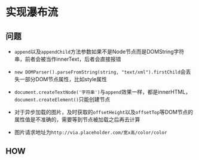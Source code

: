 # 实现瀑布流

## 问题

- `append`以及`appendChild`方法参数如果不是Node节点而是DOMString字符串，前者会被当作innerText，后者会直接报错

- `new DOMParser().parseFromString(string, "text/xml").firstChild`会丢失一部分DOM节点属性，比如style属性

- `document.createTextNode('字符串')`与`append`效果一样，都是innerHTML，`document.createElement()`只能创建节点

- 对于异步加载的图片，及时获取的`offsetHeight`以及`offsetTop`等DOM节点的属性值是不准确的，需要等到节点被加载之后再去计算

- 图片请求地址为`http://via.placeholder.com/宽x高/color/color`

## HOW
